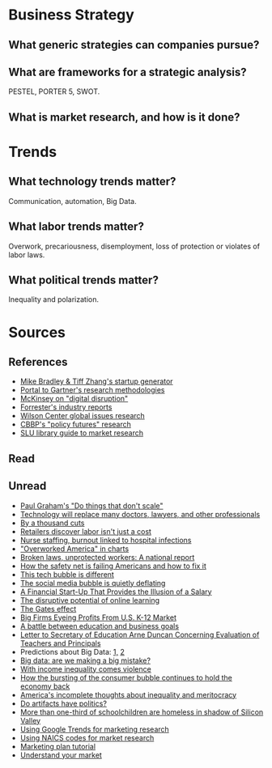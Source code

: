
# Business Strategy

## What generic strategies can companies pursue?

## What are frameworks for a strategic analysis?

PESTEL, PORTER 5, SWOT.

## What is market research, and how is it done?


# Trends

## What technology trends matter?

Communication, automation, Big Data.

## What labor trends matter?

Overwork, precariousness, disemployment, loss of protection or violates of labor laws.

## What political trends matter?

Inequality and polarization.




# Sources

## References

- [Mike Bradley & Tiff Zhang's startup generator](http://tiffzhang.com/startup/)
- [Portal to Gartner's research methodologies](http://www.gartner.com/technology/research/methodologies/methodology.jsp)
- [McKinsey on "digital disruption"](http://www.mckinsey.com/global-themes/digital-disruption)
- [Forrester's industry reports](https://www.forrester.com/search?N=10001&amp;range=504005&amp;sort=3&amp;searchRefinement=reports)
- [Wilson Center global issues research](https://www.wilsoncenter.org/research)
- [CBBP's "policy futures" research](http://www.cbpp.org/about/special-projects/policy-futures)
- [SLU library guide to market research](http://libguides.slu.edu/c.php?g=185604&amp;p=1226028)

## Read


## Unread

- [Paul Graham's "Do things that don't scale"](http://paulgraham.com/ds.html)
- [Technology will replace many doctors, lawyers, and other professionals](https://hbr.org/2016/10/robots-will-replace-doctors-lawyers-and-other-professionals)
- [By a thousand cuts](https://hackernoon.com/by-a-thousand-cuts-a772ff1130f8#.5mxlejt5r)
- [Retailers discover labor isn't just a cost](https://www.bloomberg.com/view/articles/2015-11-16/retailers-discover-that-labor-isn-t-just-a-cost)
- [Nurse staffing, burnout linked to hospital infections](https://www.eurekalert.org/pub_releases/2012-07/afpi-nsb072612.php)
- ["Overworked America" in charts](http://www.motherjones.com/politics/2011/06/speedup-americans-working-harder-charts)
- [Broken laws, unprotected workers: A national report](http://www.unprotectedworkers.org/)
- [How the safety net is failing Americans and how to fix it](http://www.ips-dc.org/battered-by-the-storm/)
- [This tech bubble is different](http://webcache.googleusercontent.com/search?q=cache:3crTOeA1K3cJ:www.bloomberg.com/bw/stories/2011-04-13/this-tech-bubble-is-different&amp;num=1&amp;hl=en&amp;gl=us&amp;strip=1&amp;vwsrc=0)
- [The social media bubble is quietly deflating](https://www.bloomberg.com/news/articles/2013-07-16/the-social-media-bubble-is-quietly-deflating)
- [A Financial Start-Up That Provides the Illusion of a Salary](https://psmag.com/a-financial-start-up-that-provides-the-illusion-of-a-salary-f681edf174fa#.5jzqdol5u)
- [The disruptive potential of online learning](http://voxeu.org/article/disruptive-potential-online-learning)
- [The Gates effect](http://www.chronicle.com/article/The-Gates-Effect/140323/)
- [Big Firms Eyeing Profits From U.S. K-12 Market](http://www.huffingtonpost.com/2012/08/02/private-firms-eyeing-prof_n_1732856.html?view=print&amp;comm_ref=false)
- [A battle between education and business goals](http://www.nytimes.com/roomfordebate/2012/09/11/must-teachers-and-school-officials-be-foes/a-battle-between-education-and-business-goals)
- [Letter to Secretary of Education Arne Duncan Concerning Evaluation of Teachers and Principals](http://nepc.colorado.edu/publication/letter-to-Arne-Duncan)
- Predictions about Big Data: [1,](http://www.datasciencecentral.com/profiles/blogs/big-data-17-predictions-everyone-should-read-1) [2](http://www.datasciencecentral.com/profiles/blogs/23-predictions-about-the-future-of-big-data)
- [Big data: are we making a big mistake?](https://www.ft.com/content/21a6e7d8-b479-11e3-a09a-00144feabdc0#axzz2zQWDYEV3)
- [With income inequality comes violence](http://www.usnews.com/opinion/blogs/letters-to-the-editor/2012/07/18/with-income-inequality-comes-violence)
- [How the bursting of the consumer bubble continues to hold the economy back](http://www.nytimes.com/2011/07/17/sunday-review/17economic.html?_r=2)
- [America's incomplete thoughts about inequality and meritocracy](http://www.huffingtonpost.com/howard-steven-friedman/americas-incomplete-thoug_b_1696282.html)
- [Do artifacts have politics?](http://innovate.ucsb.edu/wp-content/uploads/2010/02/Winner-Do-Artifacts-Have-Politics-1980.pdf)
- [More than one-third of schoolchildren are homeless in shadow of Silicon Valley](https://www.theguardian.com/society/2016/dec/28/silicon-valley-homeless-east-palo-alto-california-schools?CMP=share_btn_fb)
- [Using Google Trends for marketing research](https://charlestonpr.com/video-tutorial-using-google-trends-for-marketing-research/)
- [Using NAICS codes for market research](http://library.royalroads.ca/infoquest-tutorials/market-research/using-naics-code-market-research)
- [Marketing plan tutorial](http://guides.lib.uw.edu/friendly.php?s=bothell/MarketPlanTutorial)
- [Understand your market<br>](https://www.sba.gov/starting-business/how-start-business/understand-your-market)